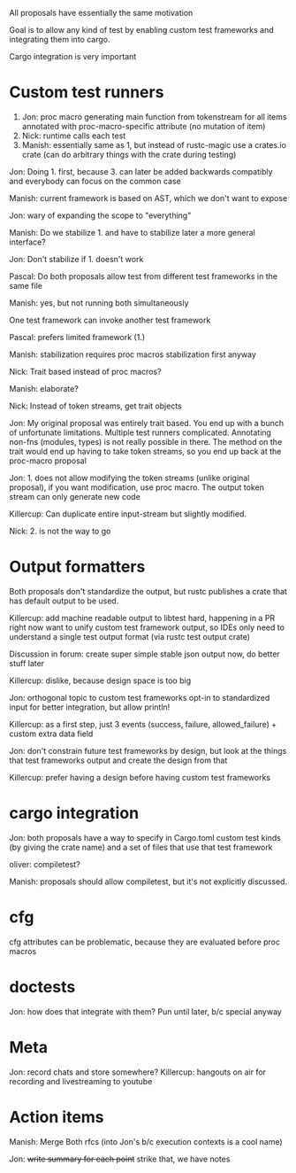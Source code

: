 All proposals have essentially the same motivation

Goal is to allow any kind of test by enabling custom test frameworks
and integrating them into cargo.

Cargo integration is very important

# Custom test runners

1. Jon: proc macro generating main function from tokenstream for all
items annotated with proc-macro-specific attribute (no mutation of item)
2. Nick: runtime calls each test
3. Manish: essentially same as 1, but instead of rustc-magic use a
crates.io crate (can do arbitrary things with the crate during testing)

Jon: Doing 1. first, because 3. can later be added backwards compatibly
and everybody can focus on the common case

Manish: current framework is based on AST, which we don't want to expose

Jon: wary of expanding the scope to "everything"

Manish: Do we stabilize 1. and have to stabilize later a more general
interface?

Jon: Don't stabilize if 1. doesn't work

Pascal: Do both proposals allow test from different test frameworks in
the same file

Manish: yes, but not running both simultaneously

One test framework can invoke another test framework

Pascal: prefers limited framework (1.)

Manish: stabilization requires proc macros stabilization first anyway

Nick: Trait based instead of proc macros?

Manish: elaborate?

Nick: Instead of token streams, get trait objects

Jon: My original proposal was entirely trait based. You end up with a
bunch of unfortunate limitations. Multiple test runners complicated.
Annotating non-fns (modules, types) is not really possible in there.
The method on the trait would end up having to take token streams, so
you end up back at the proc-macro proposal

Jon: 1. does not allow modifying the token streams (unlike original
proposal), if you want modification, use proc macro. The output token
stream can only generate new code

Killercup: Can duplicate entire input-stream but slightly modified.

Nick: 2. is not the way to go

# Output formatters

Both proposals don't standardize the output, but rustc publishes a
crate that has default output to be used.

Killercup: add machine readable output to libtest
hard, happening in a PR right now
want to unify custom test framework output, so IDEs only need to
understand a single test output format (via rustc test output crate)

Discussion in forum: create super simple stable json output now, do
better stuff later

Killercup: dislike, because design space is too big

Jon: orthogonal topic to custom test frameworks
opt-in to standardized input for better integration, but allow println!

Killercup: as a first step, just 3 events (success, failure,
allowed_failure) + custom extra data field

Jon: don't constrain future test frameworks by design, but look at the
things that test frameworks output and create the design from that

Killercup: prefer having a design before having custom test frameworks

# cargo integration

Jon: both proposals have a way to specify in Cargo.toml custom test
kinds (by giving the crate name) and a set of files that use that test
framework

oliver: compiletest?

Manish: proposals should allow compiletest, but it's not explicitly
discussed.

# cfg

cfg attributes can be problematic, because they are evaluated before
proc macros

# doctests

Jon: how does that integrate with them? Pun until later, b/c special
anyway

# Meta

Jon: record chats and store somewhere?
Killercup: hangouts on air for recording and livestreaming to youtube

# Action items

Manish: Merge Both rfcs (into Jon's b/c execution contexts is a cool
name)

Jon: ~~write summary for each point~~ strike that, we have notes
